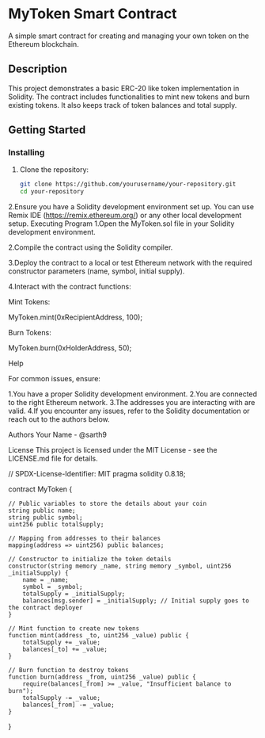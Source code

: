 # MyToken Smart Contract

A simple smart contract for creating and managing your own token on the Ethereum blockchain.

## Description

This project demonstrates a basic ERC-20 like token implementation in Solidity. The contract includes functionalities to mint new tokens and burn existing tokens. It also keeps track of token balances and total supply.

## Getting Started

### Installing

1. Clone the repository:
   ```bash
   git clone https://github.com/yourusername/your-repository.git
   cd your-repository

2.Ensure you have a Solidity development environment set up. You can use Remix IDE (https://remix.ethereum.org/) or any other local development setup.
Executing Program
1.Open the MyToken.sol file in your Solidity development environment.

2.Compile the contract using the Solidity compiler.

3.Deploy the contract to a local or test Ethereum network with the required constructor parameters (name, symbol, initial supply).

4.Interact with the contract functions:

Mint Tokens:

MyToken.mint(0xRecipientAddress, 100);

Burn Tokens:

MyToken.burn(0xHolderAddress, 50);

Help

For common issues, ensure:

1.You have a proper Solidity development environment.
2.You are connected to the right Ethereum network.
3.The addresses you are interacting with are valid.
4.If you encounter any issues, refer to the Solidity documentation or reach out to the authors below.

Authors
Your Name - @sarth9

License
This project is licensed under the MIT License - see the LICENSE.md file for details.

// SPDX-License-Identifier: MIT
pragma solidity 0.8.18;

contract MyToken {
    
    // Public variables to store the details about your coin
    string public name;
    string public symbol;
    uint256 public totalSupply;

    // Mapping from addresses to their balances
    mapping(address => uint256) public balances;

    // Constructor to initialize the token details
    constructor(string memory _name, string memory _symbol, uint256 _initialSupply) {
        name = _name;
        symbol = _symbol;
        totalSupply = _initialSupply;
        balances[msg.sender] = _initialSupply; // Initial supply goes to the contract deployer
    }

    // Mint function to create new tokens
    function mint(address _to, uint256 _value) public {
        totalSupply += _value;
        balances[_to] += _value;
    }

    // Burn function to destroy tokens
    function burn(address _from, uint256 _value) public {
        require(balances[_from] >= _value, "Insufficient balance to burn");
        totalSupply -= _value;
        balances[_from] -= _value;
    }
}
